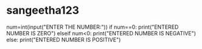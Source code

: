 # sangeetha123
num=int(input("ENTER THE NUMBER:")) if num==0:
print("ENTERED NUMBER IS ZERO") elseif num<0: 
print("ENTERED NUMBER IS NEGATIVE") else: 
print("ENTERED NUMBER IS POSITIVE")
